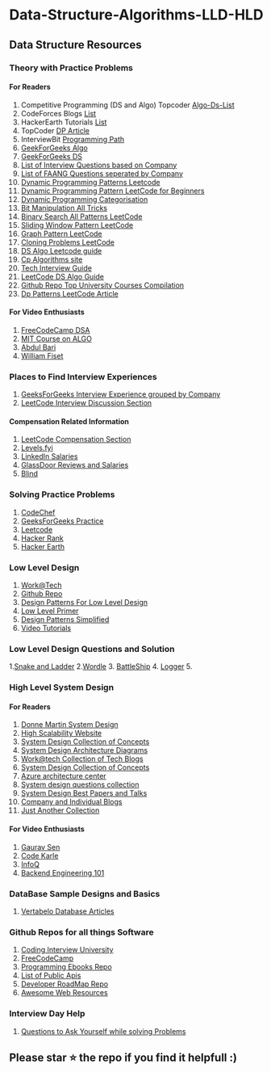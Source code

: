 # Data-Structure-Algorithms-LLD-HLD

## Data Structure Resources
### Theory with Practice Problems
#### For Readers
1. Competitive Programming (DS and Algo) Topcoder [Algo-Ds-List](https://cp-algorithms.com/)
2. CodeForces Blogs [List](https://technicalbattle.blogspot.com/2020/05/best-blogs-on-codeforces-links-for-best.html)
3. HackerEarth Tutorials [List](https://www.hackerearth.com/practice/algorithms/searching/linear-search/tutorial/)
4. TopCoder [DP Article](https://www.topcoder.com/thrive/articles/Dynamic%20Programming:%20From%20Novice%20to%20Advanced)
5. InterviewBit [Programming Path](https://www.interviewbit.com/courses/programming/)
6. [GeekForGeeks Algo](https://www.geeksforgeeks.org/fundamentals-of-algorithms/?ref=shm)
7. [GeekForGeeks DS](https://www.geeksforgeeks.org/data-structures/?ref=shm)
8. [List of Interview Questions based on Company](https://github.com/twowaits/SDE-Interview-Questions)
9. [List of FAANG Questions seperated by Company](https://github.com/neerazz/FAANG)
10. [Dynamic Programming Patterns Leetcode](https://leetcode.com/discuss/study-guide/458695/Dynamic-Programming-Patterns)
11. [Dynamic Programming Pattern LeetCode for Beginners](https://leetcode.com/discuss/general-discussion/662866/DP-for-Beginners-Problems-or-Patterns-or-Sample-Solutions)
12. [Dynamic Programming Categorisation](https://leetcode.com/discuss/study-guide/1000929/Solved-all-dynamic-programming-(dp)-problems-in-7-months.)
13. [Bit Manipulation All Tricks](https://leetcode.com/discuss/study-guide/1151183/TIPS-or-HACKS-WHICH-YOU-CAN'T-IGNORE-AS-A-CODER)
14. [Binary Search All Patterns LeetCode](https://leetcode.com/discuss/study-guide/786126/Python-Powerful-Ultimate-Binary-Search-Template.-Solved-many-problems)
15. [Sliding Window Pattern LeetCode](https://leetcode.com/discuss/general-discussion/657507/Sliding-Window-for-Beginners-Problems-or-Template-or-Sample-Solutions)
16. [Graph Pattern LeetCode](https://leetcode.com/discuss/general-discussion/657507/Sliding-Window-for-Beginners-Problems-or-Template-or-Sample-Solutions)
17. [Cloning Problems LeetCode](https://leetcode.com/problems/copy-list-with-random-pointer/discuss/1843061/Generalised-Solution-for-All-Clone-Related-Problems)
18. [DS Algo Leetcode guide](https://leetcode.com/discuss/study-guide/494279/Comprehensive-Data-Structure-and-Algorithm-Study-Guide)
19. [Cp Algorithms site](http://cp-algorithms.com/)
20. [Tech Interview Guide](http://adilet.org/blog/your-ultimate-guide-to-interview-preparation/)
21. [LeetCode DS Algo Guide](https://leetcode.com/discuss/study-guide/494279/Comprehensive-Data-Structure-and-Algorithm-Study-Guide)
22. [Github Repo Top University Courses Compilation](https://github.com/prakhar1989/awesome-courses#programming-languages--compilers)
23. [Dp Patterns LeetCode Article](https://leetcode.com/discuss/study-guide/1433252/Dynamic-Programming-Patterns)

#### For Video Enthusiasts
1. [FreeCodeCamp DSA](https://www.youtube.com/watch?v=RBSGKlAvoiM&t=1744s)
2. [MIT Course on ALGO](https://www.youtube.com/playlist?list=PLUl4u3cNGP61Oq3tWYp6V_F-5jb5L2iHb)
3. [Abdul Bari](https://www.youtube.com/channel/UCZCFT11CWBi3MHNlGf019nw)
4. [William Fiset](https://www.youtube.com/playlist?list=PLDV1Zeh2NRsB6SWUrDFW2RmDotAfPbeHu)

### Places to Find Interview Experiences
1. [GeeksForGeeks Interview Experience grouped by Company](https://www.geeksforgeeks.org/company-interview-corner/?ref=ghm)
2. [LeetCode Interview Discussion Section](https://leetcode.com/discuss/interview-question?currentPage=1&orderBy=hot&query=)


#### Compensation Related Information
1. [LeetCode Compensation Section](https://leetcode.com/discuss/compensation?currentPage=1&orderBy=hot&query=)
2. [Levels.fyi](https://www.levels.fyi/?compare=Google,Facebook,Microsoft&track=Software%20Engineer)
3. [LinkedIn Salaries](https://www.linkedin.com/salary/search?countryCode=in&geoId=102713980&keywords=software%20engineer)
4. [GlassDoor Reviews and Salaries](https://www.glassdoor.co.in/Reviews/index.htm)
5. [Blind](https://www.teamblind.com/company/Amazon/posts)

### Solving Practice Problems
1. [CodeChef](https://www.codechef.com/)
2. [GeeksForGeeks Practice](https://practice.geeksforgeeks.org/topic-tags/?ref=shm)
3. [Leetcode](https://leetcode.com/)
4. [Hacker Rank](https://www.hackerrank.com/)
4. [Hacker Earth](https://www.hackerearth.com/)

### Low Level Design
1. [Work@Tech](https://workat.tech/practice)
2. [Github Repo](https://github.com/prasadgujar/low-level-design-primer)
3. [Design Patterns For Low Level Design](https://github.com/iluwatar/java-design-patterns)
4. [Low Level Primer](https://github.com/prasadgujar/low-level-design-primer)
5. [Design Patterns Simplified](https://github.com/kamranahmedse/design-patterns-for-humans)
6. [Video Tutorials](https://www.youtube.com/channel/UClsDOM_9oudXbaXK85wWAOQ)

### Low Level Design Questions and Solution
1.[Snake and Ladder](https://github.com/championswimmer/low-level-design-problem/tree/main/solutions/java/03-snakeladder)
2.[Wordle](https://github.com/championswimmer/low-level-design-problem/tree/main/solutions/java/02-wordle)
3. [BattleShip](https://github.com/arpit20adlakha/BattleShip)
4. [Logger](https://github.com/arpit20adlakha/Logger-LLD)
5. 


### High Level System Design
#### For Readers
1. [Donne Martin System Design](https://github.com/donnemartin/system-design-primer)
2. [High Scalability Website](http://highscalability.squarespace.com/blog/category/example)
3. [System Design Collection of Concepts](https://sites.google.com/site/includemak/system-design)
4. [System Design Architecture Diagrams](https://github.com/codekarle/system-design/tree/master/system-design-prep-material/architecture-diagrams)
5. [Work@tech Collection of Tech Blogs](https://workat.tech/system-design/article/best-engineering-blogs-articles-videos-system-design-tvwa05b8bzzr)
6. [System Design Collection of Concepts](https://medium.com/system-design-blog)
7. [Azure architecture center](https://docs.microsoft.com/en-us/azure/architecture/guide/)
8. [System design questions collection](https://github.com/relogX/system-design-questions)
9. [System Design Best Papers and Talks](https://github.com/InterviewReady/system-design-resources)
10. [Company and Individual Blogs](https://github.com/kilimchoi/engineering-blogs)
11. [Just Another Collection](https://tianpan.co/notes/2016-02-13-crack-the-system-design-interview)

#### For Video Enthusiasts
1. [Gaurav Sen](https://www.youtube.com/playlist?list=PLMCXHnjXnTnvo6alSjVkgxV-VH6EPyvoX)
2. [Code Karle](https://www.codekarle.com/)
3. [InfoQ](https://www.youtube.com/nctv/videos)
4. [Backend Engineering 101](https://www.youtube.com/c/HusseinNasser-software-engineering)

### DataBase Sample Designs and Basics
1. [Vertabelo Database Articles](https://www.vertabelo.com/blog/)


### Github Repos for all things Software
1. [Coding Interview University](https://github.com/jwasham/coding-interview-university)
2. [FreeCodeCamp](https://github.com/freeCodeCamp/freeCodeCamp)
3. [Programming Ebooks Repo](https://github.com/EbookFoundation/free-programming-books)
4. [List of Public Apis](https://github.com/public-apis/public-apis)
5. [Developer RoadMap Repo](https://github.com/kamranahmedse/developer-roadmap)
6. [Awesome Web Resources](https://github.com/sindresorhus/awesome)

### Interview Day Help
1. [Questions to Ask Yourself while solving Problems](https://docs.google.com/spreadsheets/d/1gy9cmPwNhZvola7kqnfY3DElk7PYrz2ARpaCODTp8Go/edit#gid=0)

## Please star ⭐ the repo if you find it helpfull :)

